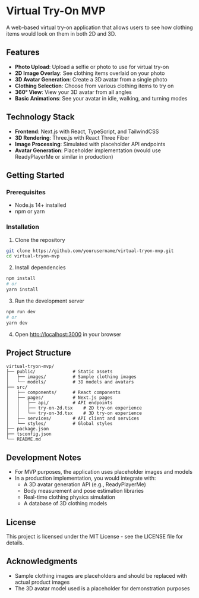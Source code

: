 # Virtual Try-On MVP

A web-based virtual try-on application that allows users to see how clothing items would look on them in both 2D and 3D.

## Features

- **Photo Upload**: Upload a selfie or photo to use for virtual try-on
- **2D Image Overlay**: See clothing items overlaid on your photo
- **3D Avatar Generation**: Create a 3D avatar from a single photo
- **Clothing Selection**: Choose from various clothing items to try on
- **360° View**: View your 3D avatar from all angles
- **Basic Animations**: See your avatar in idle, walking, and turning modes

## Technology Stack

- **Frontend**: Next.js with React, TypeScript, and TailwindCSS
- **3D Rendering**: Three.js with React Three Fiber
- **Image Processing**: Simulated with placeholder API endpoints
- **Avatar Generation**: Placeholder implementation (would use ReadyPlayerMe or similar in production)

## Getting Started

### Prerequisites

- Node.js 14+ installed
- npm or yarn

### Installation

1. Clone the repository
```bash
git clone https://github.com/yourusername/virtual-tryon-mvp.git
cd virtual-tryon-mvp
```

2. Install dependencies
```bash
npm install
# or
yarn install
```

3. Run the development server
```bash
npm run dev
# or
yarn dev
```

4. Open [http://localhost:3000](http://localhost:3000) in your browser

## Project Structure

```
virtual-tryon-mvp/
├── public/              # Static assets
│   ├── images/          # Sample clothing images
│   └── models/          # 3D models and avatars
├── src/
│   ├── components/      # React components
│   ├── pages/           # Next.js pages
│   │   ├── api/         # API endpoints
│   │   ├── try-on-2d.tsx    # 2D try-on experience
│   │   └── try-on-3d.tsx    # 3D try-on experience
│   ├── services/        # API client and services
│   └── styles/          # Global styles
├── package.json
├── tsconfig.json
└── README.md
```

## Development Notes

- For MVP purposes, the application uses placeholder images and models
- In a production implementation, you would integrate with:
  - A 3D avatar generation API (e.g., ReadyPlayerMe)
  - Body measurement and pose estimation libraries
  - Real-time clothing physics simulation
  - A database of 3D clothing models

## License

This project is licensed under the MIT License - see the LICENSE file for details.

## Acknowledgments

- Sample clothing images are placeholders and should be replaced with actual product images
- The 3D avatar model used is a placeholder for demonstration purposes 
